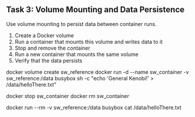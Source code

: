 ## Task 3: Volume Mounting and Data Persistence

Use volume mounting to persist data between container runs.

1. Create a Docker volume
2. Run a container that mounts this volume and writes data to it
3. Stop and remove the container
4. Run a new container that mounts the same volume
5. Verify that the data persists

docker volume create sw_reference
docker run -d --name sw_container -v sw_reference:/data busybox sh -c "echo 'General Kenobi!' > /data/helloThere.txt"

docker stop sw_container
docker rm sw_container

docker run --rm -v sw_reference:/data busybox cat /data/helloThere.txt
